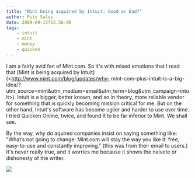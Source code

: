 ```yaml
---
title: "Mint being acquired by Intuit: Good or Bad?"
author: Pito Salas
date: 2009-09-15T15:56:08
tags:
    - intuit
    - mint
    - money
    - quicken
---
```




I am a fairly avid fan of Mint.com. So it's with mixed emotions that I read
that [Mint is being acquired by Intuit](<http://www.mint.com/blog/updates/why-
mint-com-plus-intuit-is-a-big-
idea/?utm_source=mint&utm_medium=email&utm_term=blog&utm_campaign=intuit>).
Intuit is a bigger, better known, and so in theory, more reliable vendor for
something that is quickly becoming mission critical for me. But on the other
hand, Intuit's software has become uglier and harder to use over time. I tried
Quicken Online, twice, and found it to be far inferior to Mint. We shall see.

By the way, why do aquired companies insist on saying something like: "What’s
not going to change: Mint.com will stay the way you like it: free, easy-to-use
and constantly improving." (this was from their email to users.) It's never
really true, and it worries me because it shows the naivete or dishonesty of
the writer.

![](https://i0.wp.com/img.zemanta.com/pixy.gif?w=584)


